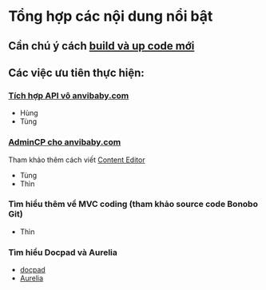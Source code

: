 # Tổng hợp các nội dung nổi bật

## Cần chú ý cách [build và up code mới](https://github.com/vinaas/simpleweb/wiki/H%C6%B0%E1%BB%9Bng-d%E1%BA%ABn-Build-v%C3%A0-Deploy)


## Các việc ưu tiên thực hiện:

### [Tích hợp API vô anvibaby.com](https://github.com/vinaas/simpleweb/wiki/T%C3%ADch-h%E1%BB%A3p-t%C3%ADnh-n%C4%83ng-API-c%E1%BB%A7a-Admincenter-v%C3%A0o-Docpad-website)

* Hùng
* Tùng

### [AdminCP cho anvibaby.com](https://github.com/vinaas/simpleweb/wiki/S%E1%BB%AD-d%E1%BB%A5ng-Bonobo-Git-%C4%91%E1%BB%83-c%E1%BA%ADp-nh%E1%BA%ADt-th%C3%B4ng-tin-cho-web-s%E1%BB%AD-d%E1%BB%A5ng-Docpad)

Tham khảo thêm cách viết [Content Editor](https://github.com/vinaas/simpleweb/wiki/T%C3%ADch-h%E1%BB%A3p-Online-Plugins-Editor)
* Tùng
* Thìn



### Tìm hiểu thêm về MVC coding (tham khảo source code Bonobo Git)

* Thìn



### Tìm hiểu Docpad và Aurelia

* [docpad](https://github.com/vinaas/simpleweb/wiki/Todo)
* [Aurelia](https://github.com/vinaas/simpleweb/wiki/H%C6%B0%E1%BB%9Bng-d%E1%BA%ABn-Build-v%C3%A0-Deploy-AdminCenter)



